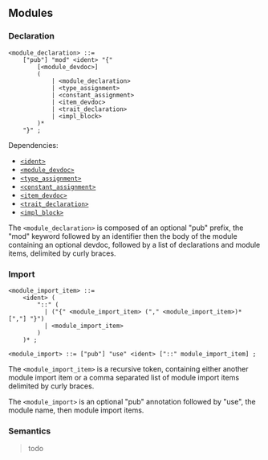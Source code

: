 ## Modules

### Declaration

```ebnf
<module_declaration> ::=
    ["pub"] "mod" <ident> "{"
        [<module_devdoc>]
        (
            | <module_declaration>
            | <type_assignment>
            | <constant_assignment>
            | <item_devdoc>
            | <trait_declaration>
            | <impl_block>
        )*
    "}" ;
```

Dependencies:

- [`<ident>`](identifiers.md)
- [`<module_devdoc>`](comments.md)
- [`<type_assignment>`](type-system/assignment.md#assignment)
- [`<constant_assignment>`](comptime/constants.md#assignment)
- [`<item_devdoc>`](comments.md)
- [`<trait_declaration>`](type-system/traits.md#declaration)
- [`<impl_block>`](type-system/implementation.md#implementation-block)

The `<module_declaration>` is composed of an optional "pub" prefix, the "mod" keyword followed by an
identifier then the body of the module containing an optional devdoc, followed by a list of
declarations and module items, delimited by curly braces.

### Import

```ebnf
<module_import_item> ::=
    <ident> (
        "::" (
          | ("{" <module_import_item> ("," <module_import_item>)* [","] "}")
          | <module_import_item>
        )
    )* ;

<module_import> ::= ["pub"] "use" <ident> ["::" module_import_item] ;
```

The `<module_import_item>` is a recursive token, containing either another module import item or
a comma separated list of module import items delimited by curly braces.

The `<module_import>` is an optional "pub" annotation followed by "use", the module name, then
module import items.

### Semantics

> todo
